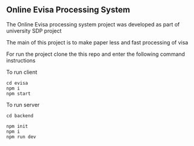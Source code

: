  ## Online Evisa Processing System
 
 The Online Evisa processing system project was developed as part of university SDP project

 The main of this project is to make paper less and fast processing of visa

 For run the project clone the this repo and enter the following command instructions 

 To run client
 ```
 cd evisa
 npm i
 npm start
 ```
To run server

```
cd backend
```
```
npm init
npm i
npm run dev
```
